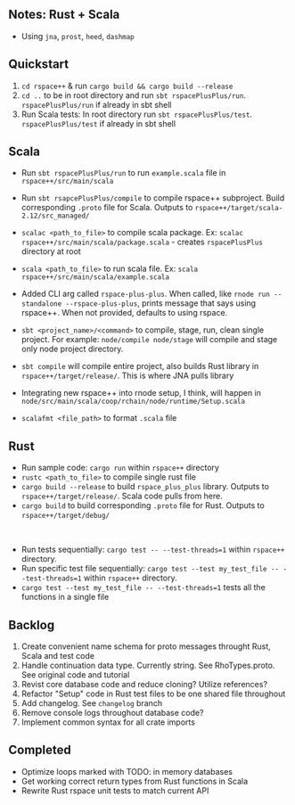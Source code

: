 ## Notes: Rust + Scala

- Using `jna`, `prost`, `heed`, `dashmap`

## Quickstart

1. `cd rspace++` & run `cargo build && cargo build --release`
2. `cd ..` to be in root directory and run `sbt rspacePlusPlus/run`. &nbsp; `rspacePlusPlus/run` if already in sbt shell
3. Run Scala tests: In root directory run `sbt rspacePlusPlus/test`. &nbsp; `rspacePlusPlus/test` if already in sbt shell

## Scala

- Run `sbt rspacePlusPlus/run` to run `example.scala` file in `rspace++/src/main/scala`
- Run `sbt rsapcePlusPlus/compile` to compile rspace++ subproject. Build corresponding `.proto` file for Scala. Outputs to `rspace++/target/scala-2.12/src_managed/`
  
- `scalac <path_to_file>` to compile scala package. Ex: `scalac rspace++/src/main/scala/package.scala` - creates `rspacePlusPlus` directory at root
- `scala <path_to_file>` to run scala file. Ex: `scala rspace++/src/main/scala/example.scala`

- Added CLI arg called `rspace-plus-plus`. When called, like `rnode run --standalone --rspace-plus-plus`, prints message that says using rspace++. When not provided, defaults to using rspace.

- `sbt <project_name>/<command>` to compile, stage, run, clean single project. For example: `node/compile node/stage` will compile and stage only node project directory.

- `sbt compile` will compile entire project, also builds Rust library in `rspace++/target/release/`. This is where JNA pulls library 

- Integrating new rspace++ into rnode setup, I think, will happen in `node/src/main/scala/coop/rchain/node/runtime/Setup.scala`

- `scalafmt <file_path>` to format `.scala` file

## Rust

- Run sample code: `cargo run` within `rspace++` directory
- `rustc <path_to_file>` to compile single rust file
- `cargo build --release` to build `rspace_plus_plus` library. Outputs to `rspace++/target/release/`. Scala code pulls from here.
- `cargo build` to build corresponding `.proto` file for Rust. Outputs to `rspace++/target/debug/`

<br>

- Run tests sequentially: `cargo test -- --test-threads=1` within `rspace++` directory.
- Run specific test file sequentially: `cargo test --test my_test_file -- --test-threads=1` within `rspace++` directory.
- `cargo test --test my_test_file -- --test-threads=1` tests all the functions in a single file

## Backlog

1. Create convenient name schema for proto messages throught Rust, Scala and test code
2. Handle continuation data type. Currently string. See RhoTypes.proto. See original code and tutorial 
3. Revist core database code and reduce cloning? Utilize references? 
4. Refactor "Setup" code in Rust test files to be one shared file throughout
5. Add changelog. See `changelog` branch
6. Remove console logs throughout database code?
7. Implement common syntax for all crate imports

## Completed

- Optimize loops marked with TODO: in memory databases
- Get working correct return types from Rust functions in Scala
- Rewrite Rust rspace unit tests to match current API